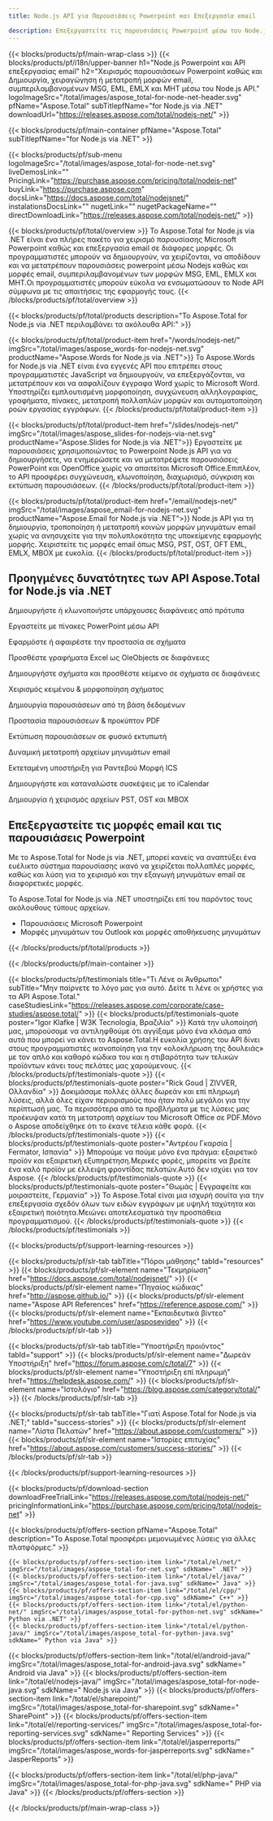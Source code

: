 ```yaml
---
title: Node.js API για Παρουσιάσεις Powerpoint και Επεξεργασία email

description: Επεξεργαστείτε τις παρουσιάσεις Powerpoint μέσω του Node.js API.Χρησιμοποιήστε το Nodejs για να δημιουργήσετε, να χειριστείτε ή να μετατρέψετε παρουσιάσεις powerpoint και μορφές email.
---
```


{{< blocks/products/pf/main-wrap-class >}}
{{< blocks/products/pf/i18n/upper-banner h1="Node.js Powerpoint και API επεξεργασίας email" h2="Χειρισμός παρουσιάσεων Powerpoint καθώς και Δημιουργία, χειραγώγηση ή μετατροπή μορφών email, συμπεριλαμβανομένων MSG, EML, EMLX και MHT μέσω του Node.js API." logoImageSrc="/total/images/aspose_total-for-node-net-header.svg" pfName="Aspose.Total" subTitlepfName="for Node.js via .NET" downloadUrl="https://releases.aspose.com/total/nodejs-net/" >}}

{{< blocks/products/pf/main-container pfName="Aspose.Total" subTitlepfName="for Node.js via .NET" >}}

{{< blocks/products/pf/sub-menu logoImageSrc="/total/images/aspose_total-for-node-net.svg" liveDemosLink="" PricingLink="https://purchase.aspose.com/pricing/total/nodejs-net" buyLink="https://purchase.aspose.com" docsLink="https://docs.aspose.com/total/nodejsnet/" instalationsDocsLink="" nugetLink="" nugetPackageName="" directDownloadLink="https://releases.aspose.com/total/nodejs-net/" >}}

{{< blocks/products/pf/total/overview >}}
Το Aspose.Total for Node.js via .NET είναι ένα πλήρες πακέτο για χειρισμό παρουσίασης Microsoft Powerpoint καθώς και επεξεργασία email σε διάφορες μορφές. Οι προγραμματιστές μπορούν να δημιουργούν, να χειρίζονται, να αποδίδουν και να μετατρέπουν παρουσιάσεις powerpoint μέσω Nodejs καθώς και μορφές email, συμπεριλαμβανομένων των μορφών MSG, EML, EMLX και MHT.Οι προγραμματιστές μπορούν εύκολα να ενσωματώσουν το Node API σύμφωνα με τις απαιτήσεις της εφαρμογής τους.
{{< /blocks/products/pf/total/overview >}}

{{< blocks/products/pf/total/products description="Το Aspose.Total for Node.js via .NET περιλαμβάνει τα ακόλουθα API:" >}}

{{< blocks/products/pf/total/product-item href="/words/nodejs-net/" imgSrc="/total/images/aspose_words-for-nodejs-net.svg" productName="Aspose.Words for Node.js via .NET">}}
Το Aspose.Words for Node.js via .NET είναι ένα εγγενές API που επιτρέπει στους προγραμματιστές JavaScript να δημιουργούν, να επεξεργάζονται, να μετατρέπουν και να ασφαλίζουν έγγραφα Word χωρίς το Microsoft Word. Υποστηρίζει εμπλουτισμένη μορφοποίηση, συγχώνευση αλληλογραφίας, γραφήματα, πίνακες, μετατροπή πολλαπλών μορφών και αυτοματοποίηση ροών εργασίας εγγράφων.
{{< /blocks/products/pf/total/product-item >}}

{{< blocks/products/pf/total/product-item href="/slides/nodejs-net/" imgSrc="/total/images/aspose_slides-for-nodejs-via-net.svg" productName="Aspose.Slides for Node.js via .NET">}}
Εργαστείτε με παρουσιάσεις χρησιμοποιώντας το Powerpoint Node.js API για να δημιουργήσετε, να ενημερώσετε και να μετατρέψετε παρουσιάσεις PowerPoint και OpenOffice χωρίς να απαιτείται Microsoft Office.Επιπλέον, το API προσφέρει συγχώνευση, κλωνοποίηση, διαχωρισμό, σύγκριση και εκτύπωση παρουσιάσεων.
{{< /blocks/products/pf/total/product-item >}}

{{< blocks/products/pf/total/product-item href="/email/nodejs-net/" imgSrc="/total/images/aspose_email-for-nodejs-net.svg" productName="Aspose.Email for Node.js via .NET">}}
Node.js API για τη δημιουργία, τροποποίηση ή μετατροπή κοινών μορφών μηνυμάτων email χωρίς να ανησυχείτε για την πολυπλοκότητα της υποκείμενης εφαρμογής μορφής. Χειριστείτε τις μορφές email όπως MSG, PST, OST, OFT EML, EMLX, MBOX με ευκολία.
{{< /blocks/products/pf/total/product-item >}}


<!--<p></p>-->
<h2 class="pr-ft">
 <a class="anchor" id="features" name="features">
 </a>
 Προηγμένες δυνατότητες των API Aspose.Total for Node.js via .NET
</h2>
   <div class="col-lg-4">
    <em class="fa fa-copy ico-blue fa-2x col-lg-2">
    </em>
    <p class="col-lg-10">Δημιουργήστε ή κλωνοποιήστε υπάρχουσες διαφάνειες από πρότυπα</p>
   </div>
   <div class="col-lg-4">
    <em class="fa fa-table ico-blue fa-2x col-lg-2">
    </em>
    <p class="col-lg-10">Εργαστείτε με πίνακες PowerPoint μέσω API</p>
   </div>
   <div class="col-lg-4">
    <em class="fa fa-shield ico-blue fa-2x col-lg-2">
    </em>
    <p class="col-lg-10">Εφαρμόστε ή αφαιρέστε την προστασία σε σχήματα</p>
   </div>
   <div class="col-lg-4">
    <em class="fa fa-bar-chart ico-blue fa-2x col-lg-2">
    </em>
    <p class="col-lg-10">Προσθέστε γραφήματα Excel ως OleObjects σε διαφάνειες</p>
   </div>
   <div class="col-lg-4">
    <em class="fa fa-image ico-blue fa-2x col-lg-2">
    </em>
    <p class="col-lg-10">
     Δημιουργήστε σχήματα και προσθέστε κείμενο σε σχήματα σε διαφάνειες
    </p>
   </div>
   <div class="col-lg-4">
    <em class="fa fa-align-left ico-blue fa-2x col-lg-2">
    </em>
    <p class="col-lg-10">
     Χειρισμός κειμένου &amp; μορφοποίηση σχήματος
    </p>
   </div>
   <div class="col-lg-4">
    <em class="fa fa-database ico-blue fa-2x col-lg-2">
    </em>
    <p class="col-lg-10">Δημιουργία παρουσιάσεων από τη βάση δεδομένων</p>
   </div>
   <div class="col-lg-4">
    <em class="fa fa-lock ico-blue fa-2x col-lg-2">
    </em>
    <p class="col-lg-10">Προστασία παρουσιάσεων &amp; προκύπτον PDF</p>
   </div>
   <div class="col-lg-4">
    <em class="fa fa-print ico-blue fa-2x col-lg-2">
    </em>
    <p class="col-lg-10">Εκτύπωση παρουσιάσεων σε φυσικό εκτυπωτή</p>
   </div>
 <div class="col-lg-4">
   <em class="fa fa-refresh ico-blue fa-2x col-lg-2"></em>
   <p class="col-lg-10">Δυναμική μετατροπή αρχείων μηνυμάτων email</p>
   </div>
   
   <div class="col-lg-4">
   <em class="fa fa-tags ico-blue fa-2x col-lg-2"></em>
   <p class="col-lg-10">Εκτεταμένη υποστήριξη για Ραντεβού Μορφή ICS</p>
   </div>
   
   <div class="col-lg-4">
   <em class="fa fa-unlink ico-blue fa-2x col-lg-2"></em>
   <p class="col-lg-10">Δημιουργήστε και καταναλώστε συσκέψεις με το iCalendar</p>
   </div>
   
   <div class="col-lg-4">
   <em class="fa fa-support ico-blue fa-2x col-lg-2"></em>
   <p class="col-lg-10">Δημιουργία ή χειρισμός αρχείων PST, OST και MBOX</p>
   </div>
<div class="col-lg-12">
 <h2 class="h2title">
  Επεξεργαστείτε τις μορφές email και τις παρουσιάσεις Powerpoint
 </h2>
 <p>
  Με το Aspose.Total for Node.js via .NET, μπορεί κανείς να αναπτύξει ένα ευέλικτο σύστημα παρουσίασης ικανό να χειρίζεται πολλαπλές μορφές, καθώς και λύση για το χειρισμό και την εξαγωγή μηνυμάτων email σε διαφορετικές μορφές.
 </p>
 <p>
  Το Aspose.Total for Node.js via .NET υποστηρίζει επί του παρόντος τους ακόλουθους τύπους αρχείων.
 </p>
 <ul class="unstyled">
  
  <li>
   Παρουσιάσεις Microsoft Powerpoint
  </li>
   <li>
    Μορφές μηνυμάτων του Outlook και μορφές αποθήκευσης μηνυμάτων
  </li>
 </ul>
</div>
<!--Feature-section Start-->
<!--Feature-section End-->

{{< /blocks/products/pf/total/products >}}

{{< /blocks/products/pf/main-container >}}

{{< blocks/products/pf/testimonials title="Τι Λένε οι Άνθρωποι" subTitle="Μην παίρνετε το λόγο μας για αυτό. Δείτε τι λένε οι χρήστες για τα API Aspose.Total." caseStudiesLink="https://releases.aspose.com/corporate/case-studies/aspose.total/" >}}
{{< blocks/products/pf/testimonials-quote poster="Igor Klafke | W3K Tecnologia, Βραζιλία" >}}
Κατά την υλοποίησή μας, μπορούσαμε να αντιληφθούμε ότι αγγίξαμε μόνο ένα κλάσμα από αυτά που μπορεί να κάνει το Aspose.Total.Η ευκολία χρήσης του API δίνει στους προγραμματιστές ικανοποίηση για την «ολοκλήρωση της δουλειάς» με τον απλό και καθαρό κώδικα του και η στιβαρότητα των τελικών προϊόντων κάνει τους πελάτες μας χαρούμενους.
{{< /blocks/products/pf/testimonials-quote >}}
{{< blocks/products/pf/testimonials-quote poster="Rick Goud | ZIVVER, Ολλανδία" >}}
Δοκιμάσαμε πολλές άλλες δωρεάν και επί πληρωμή λύσεις, αλλά όλες είχαν περιορισμούς που ήταν πολύ μεγάλοι για την περίπτωσή μας. Τα περισσότερα από τα προβλήματα με τις λύσεις μας προέκυψαν κατά τη μετατροπή αρχείων του Microsoft Office σε PDF.Μόνο ο Aspose αποδείχθηκε ότι το έκανε τέλεια κάθε φορά.
{{< /blocks/products/pf/testimonials-quote >}}
{{< blocks/products/pf/testimonials-quote poster="Αντρέου Γκαρσία | Fermator, Ισπανία" >}}
Μπορούμε να πούμε μόνο ένα πράγμα: εξαιρετικό προϊόν και εξαιρετική εξυπηρέτηση.Μερικές φορές, μπορείτε να βρείτε ένα καλό προϊόν με έλλειψη φροντίδας πελατών.Αυτό δεν ισχύει για τον Aspose.
{{< /blocks/products/pf/testimonials-quote >}}
{{< blocks/products/pf/testimonials-quote poster="Θωμάς | Εγγραφείτε και μοιραστείτε, Γερμανία" >}}
Το Aspose.Total είναι μια ισχυρή σουίτα για την επεξεργασία σχεδόν όλων των ειδών εγγράφων με υψηλή ταχύτητα και εξαιρετική ποιότητα.Μειώνει αποτελεσματικά την προσπάθεια προγραμματισμού.
{{< /blocks/products/pf/testimonials-quote >}}
{{< /blocks/products/pf/testimonials >}}

{{< blocks/products/pf/support-learning-resources >}}

{{< blocks/products/pf/slr-tab tabTitle="Πόροι μάθησης" tabId="resources" >}}
{{< blocks/products/pf/slr-element name="Τεκμηρίωση" href="https://docs.aspose.com/total/nodejsnet/" >}} 
{{< blocks/products/pf/slr-element name="Πηγαίος κώδικας" href="http://aspose.github.io/" >}} 
{{< blocks/products/pf/slr-element name="Aspose API References" href="https://reference.aspose.com/" >}} 
{{< blocks/products/pf/slr-element name="Εκπαιδευτικά βίντεο" href="https://www.youtube.com/user/asposevideo" >}} 
{{< /blocks/products/pf/slr-tab >}}

{{< blocks/products/pf/slr-tab tabTitle="Υποστήριξη προιόντος" tabId="support" >}}
{{< blocks/products/pf/slr-element name="Δωρεάν Υποστήριξη" href="https://forum.aspose.com/c/total/7" >}} 
{{< blocks/products/pf/slr-element name="Υποστήριξη επί πληρωμή" href="https://helpdesk.aspose.com/" >}} 
{{< blocks/products/pf/slr-element name="Ιστολόγιο" href="https://blog.aspose.com/category/total/" >}} 
{{< /blocks/products/pf/slr-tab >}}

{{< blocks/products/pf/slr-tab tabTitle="Γιατί Aspose.Total for Node.js via .NET;" tabId="success-stories" >}}
{{< blocks/products/pf/slr-element name="Λίστα Πελατών" href="https://about.aspose.com/customers/" >}} 
{{< blocks/products/pf/slr-element name="Ιστορίες επιτυχίας" href="https://about.aspose.com/customers/success-stories/" >}} 
{{< /blocks/products/pf/slr-tab >}}

{{< /blocks/products/pf/support-learning-resources >}}

{{< blocks/products/pf/download-section downloadFreeTrialLink="https://releases.aspose.com/total/nodejs-net/" pricingInformationLink="https://purchase.aspose.com/pricing/total/nodejs-net" >}}

{{< blocks/products/pf/offers-section pfName="Aspose.Total" description="Το Aspose.Total προσφέρει μεμονωμένες λύσεις για άλλες πλατφόρμες." >}}

    {{< blocks/products/pf/offers-section-item link="/total/el/net/" imgSrc="/total/images/aspose_total-for-net.svg" sdkName=" .NET" >}}
    {{< blocks/products/pf/offers-section-item link="/total/el/java/" imgSrc="/total/images/aspose_total-for-java.svg" sdkName=" Java" >}}
    {{< blocks/products/pf/offers-section-item link="/total/el/cpp/" imgSrc="/total/images/aspose_total-for-cpp.svg" sdkName=" C++" >}}
    {{< blocks/products/pf/offers-section-item link="/total/el/python-net/" imgSrc="/total/images/aspose_total-for-python-net.svg" sdkName=" Python via .NET" >}}
    {{< blocks/products/pf/offers-section-item link="/total/el/python-java/" imgSrc="/total/images/aspose_total-for-python-java.svg" sdkName=" Python via Java" >}}
 {{< blocks/products/pf/offers-section-item link="/total/el/android-java/" imgSrc="/total/images/aspose_total-for-android-java.svg" sdkName=" Android via Java" >}}
{{< blocks/products/pf/offers-section-item link="/total/el/nodejs-java/" imgSrc="/total/images/aspose_total-for-node-java.svg" sdkName=" Node.js via Java" >}}
    {{< blocks/products/pf/offers-section-item link="/total/el/sharepoint/" imgSrc="/total/images/aspose_total-for-sharepoint.svg" sdkName=" SharePoint" >}}
    {{< blocks/products/pf/offers-section-item link="/total/el/reporting-services/" imgSrc="/total/images/aspose_total-for-reporting-services.svg" sdkName=" Reporting Services" >}}
    {{< blocks/products/pf/offers-section-item link="/total/el/jasperreports/" imgSrc="/total/images/aspose_words-for-jasperreports.svg" sdkName=" JasperReports" >}}

 {{< blocks/products/pf/offers-section-item link="/total/el/php-java/" imgSrc="/total/images/aspose_total-for-php-java.svg" sdkName=" PHP via Java" >}}
{{< /blocks/products/pf/offers-section >}}

{{< /blocks/products/pf/main-wrap-class >}}